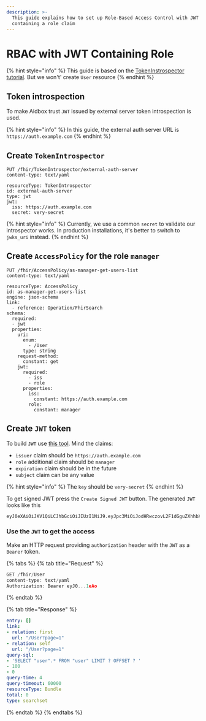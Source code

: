```yaml
---
description: >-
  This guide explains how to set up Role-Based Access Control with JWT
  containing a role claim
---
```


# RBAC with JWT Containing Role

{% hint style="info" %}
This guide is based on the [TokenInstrospector tutorial](../set-up-token-introspection.md). But we won't' create `User` resource
{% endhint %}

## Token introspection

To make Aidbox trust `JWT` issued by external server token introspection is used.

{% hint style="info" %}
In this guide, the external auth server URL is `https://auth.example.com`
{% endhint %}

## Create `TokenIntrospector`

```
PUT /fhir/TokenIntrospector/external-auth-server
content-type: text/yaml

resourceType: TokenIntrospector
id: external-auth-server
type: jwt
jwt:
  iss: https://auth.example.com
  secret: very-secret
```

{% hint style="info" %}
Currently, we use a common `secret` to validate our introspector works. In production installations, it's better to switch to `jwks_uri` instead.
{% endhint %}

## Create `AccessPolicy` for the role `manager`

```http
PUT /fhir/AccessPolicy/as-manager-get-users-list
content-type: text/yaml

resourceType: AccessPolicy
id: as-manager-get-users-list
engine: json-schema
link:
  - reference: Operation/FhirSearch
schema:
  required:
  - jwt
  properties:
    uri:
      enum:
        - /User
      type: string
    request-method:
      constant: get
    jwt:
      required:
        - iss
        - role
      properties:
        iss:
          constant: https://auth.example.com
        role:
          constant: manager
```

## Create `JWT` token

To build `JWT` use [this tool](http://jwtbuilder.jamiekurtz.com). Mind the claims:

* `issuer` claim should be `https://auth.example.com`
* `role` additional claim should be `manager`
* `expiration` claim should be in the future
* `subject` claim can be any value

{% hint style="info" %}
The `key` should be `very-secret`
{% endhint %}

To get signed JWT press the `Create Signed JWT` button. The generated `JWT` looks like this

```
eyJ0eXAiOiJKV1QiLCJhbGciOiJIUzI1NiJ9.eyJpc3MiOiJodHRwczovL2F1dGguZXhhbXBsZS5jb20iLCJpYXQiOjE2NzU3NTgzMDEsImV4cCI6MTcwNzI5NDMwMSwiYXVkIjoiaHR0cHM6Ly9hdXRoLmV4YW1wbGUuY29tIiwic3ViIjoiYWxpY2VAZXhhbXBsZS5jb20iLCJyb2xlIjoibWFuYWdlciJ9.X7sibz1LloKlMPVV5Q39gSAJBxxutCORtYq4oRt1eAo
```

### Use the `JWT` to get the access

Make an HTTP request providing `authorization` header with the `JWT` as a `Bearer` token.

{% tabs %}
{% tab title="Request" %}
```javascript
GET /fhir/User
content-type: text/yaml
Authorization: Bearer eyJ0...1eAo
```
{% endtab %}

{% tab title="Response" %}
```yaml
entry: []
link:
- relation: first
  url: "/User?page=1"
- relation: self
  url: "/User?page=1"
query-sql:
- 'SELECT "user".* FROM "user" LIMIT ? OFFSET ? '
- 100
- 0
query-time: 4
query-timeout: 60000
resourceType: Bundle
total: 0
type: searchset
```
{% endtab %}
{% endtabs %}
